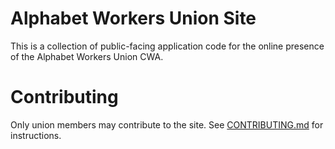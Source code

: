# Alphabet Workers Union Site

This is a collection of public-facing application code for the online presence
of the Alphabet Workers Union CWA.

# Contributing

Only union members may contribute to the site.  See [CONTRIBUTING.md][1] for
instructions.



[1]: ./CONTRIBUTING.md
